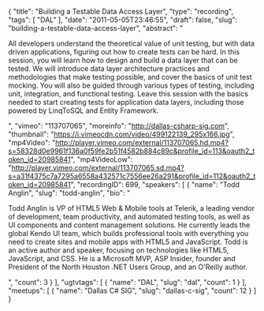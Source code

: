 {
  "title": "Building a Testable Data Access Layer",
  "type": "recording",
  "tags": [
    "DAL"
  ],
  "date": "2011-05-05T23:46:55",
  "draft": false,
  "slug": "building-a-testable-data-access-layer",
  "abstract": "<p>All developers understand the theoretical value of unit testing, but with data driven applications, figuring out how to create tests can be hard. In this session, you will learn how to design and build a data layer that can be tested. We will introduce data layer architecture practices and methodologies that make testing possible, and cover the basics of unit test mocking. You will also be guided through various types of testing, including unit, integration, and functional testing. Leave this session with the basics needed to start creating tests for application data layers, including those powered by LinqToSQL and Entity Framework.</p>",
  "vimeo": "113707065",
  "moreinfo": "http://dallas-csharp-sig.com",
  "thumbnail": "https://i.vimeocdn.com/video/499122139_295x166.jpg",
  "mp4Video": "http://player.vimeo.com/external/113707065.hd.mp4?s=58328d0e9961f136a0f59fe2b51f4582b884c89c&profile_id=113&oauth2_token_id=20985841",
  "mp4VideoLow": "http://player.vimeo.com/external/113707065.sd.mp4?s=a31f4375c7a7295a6558a432571c7556ee26a291&profile_id=112&oauth2_token_id=20985841",
  "recordingID": 699,
  "speakers": [
    {
      "name": "Todd Anglin",
      "slug": "todd-anglin",
      "bio": "<p>Todd Anglin is VP of HTML5 Web & Mobile tools at Telerik, a leading vendor of development, team productivity, and automated testing tools, as well as UI components and content management solutions. He currently leads the global Kendo UI team, which builds professional tools with everything you need to create sites and mobile apps with HTML5 and JavaScript. Todd is an active author and speaker, focusing on technologies like HTML5, JavaScript, and CSS. He is a Microsoft MVP, ASP Insider, founder and President of the North Houston .NET Users Group, and an O'Reilly author.</p>",
      "count": 3
    }
  ],
  "ugtvtags": [
    {
      "name": "DAL",
      "slug": "dal",
      "count": 1
    }
  ],
  "meetups": [
    {
      "name": "Dallas C# SIG",
      "slug": "dallas-c-sig",
      "count": 12
    }
  ]
}